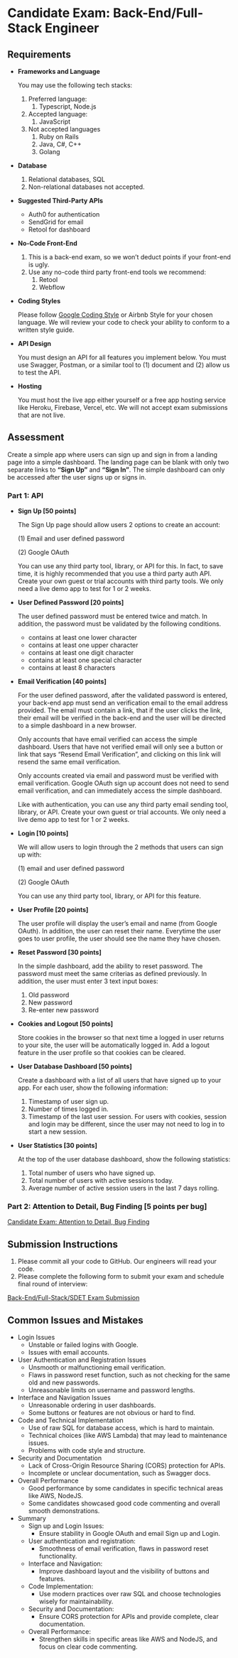 # Candidate Exam: Back-End/**Full-Stack** Engineer

## **Requirements**

- **Frameworks and Language**

  You may use the following tech stacks:

    1. Preferred language:
        1. Typescript, Node.js
    2. Accepted language:
        1. JavaScript
    3. Not accepted languages
        1. Ruby on Rails
        2. Java, C#, C++
        3. Golang
- **Database**
    1. Relational databases, SQL
    2. Non-relational databases not accepted.
- **Suggested Third-Party APIs**
    - Auth0 for authentication
    - SendGrid for email
    - Retool for dashboard
- **No-Code Front-End**
    1. This is a back-end exam, so we won’t deduct points if your front-end is ugly.
    2. Use any no-code third party front-end tools we recommend:
        1. Retool
        2. Webflow
- **Coding Styles**

  Please follow [Google Coding Style](https://google.github.io/styleguide/) or Airbnb Style for your chosen language. We will review your code to check your ability to conform to a written style guide.

- **API Design**

  You must design an API for all features you implement below. You must use Swagger, Postman, or a similar tool to (1) document and (2) allow us to test the API.

- **Hosting**

  You must host the live app either yourself or a free app hosting service like Heroku, Firebase, Vercel, etc. We will not accept exam submissions that are not live.


## Assessment

Create a simple app where users can sign up and sign in from a landing page into a simple dashboard. The landing page can be blank with only two separate links to **“Sign Up”** and **“Sign In”**. The simple dashboard can only be accessed after the user signs up or signs in.

### Part 1: API

- **Sign Up [50 points]**

  The Sign Up page should allow users 2 options to create an account:

  (1) Email and user defined password

  (2) Google OAuth

  You can use any third party tool, library, or API for this. In fact, to save time, it is highly recommended that you use a third party auth API. Create your own guest or trial accounts with third party tools. We only need a live demo app to test for 1 or 2 weeks.

- **User Defined Password [20 points]**

  The user defined password must be entered twice and match. In addition, the password must be validated by the following conditions.

    - contains at least one lower character
    - contains at least one upper character
    - contains at least one digit character
    - contains at least one special character
    - contains at least 8 characters
- **Email Verification [40 points]**

  For the user defined password, after the validated password is entered, your back-end app must send an verification email to the email address provided. The email must contain a link, that if the user clicks the link, their email will be verified in the back-end and the user will be directed to a simple dashboard in a new browser.

  Only accounts that have email verified can access the simple dashboard. Users that have not verified email will only see a button or link that says “Resend Email Verification”, and clicking on this link will resend the same email verification.

  Only accounts created via email and password must be verified with email verification. Google OAuth sign up account does not need to send email verification, and can immediately access the simple dashboard.

  Like with authentication, you can use any third party email sending tool, library, or API. Create your own guest or trial accounts. We only need a live demo app to test for 1 or 2 weeks.

- **Login [10 points]**

  We will allow users to login through the 2 methods that users can sign up with:

  (1) email and user defined password

  (2) Google OAuth

  You can use any third party tool, library, or API for this feature.

- **User Profile [20 points]**

  The user profile will display the user’s email and name (from Google OAuth). In addition, the user can reset their name. Everytime the user goes to user profile, the user should see the name they have chosen.

- **Reset Password [30 points]**

  In the simple dashboard, add the ability to reset password. The password must meet the same criterias as defined previously. In addition, the user must enter 3 text input boxes:

    1. Old password
    2. New password
    3. Re-enter new password
- **Cookies and Logout [50 points]**

  Store cookies in the browser so that next time a logged in user returns to your site, the user will be automatically logged in. Add a logout feature in the user profile so that cookies can be cleared.

- **User Database Dashboard [50 points]**

  Create a dashboard with a list of all users that have signed up to your app. For each user, show the following information:

    1. Timestamp of user sign up.
    2. Number of times logged in.
    3. Timestamp of the last user session. For users with cookies, session and login may be different, since the user may not need to log in to start a new session.
- **User Statistics [30 points]**

  At the top of the user database dashboard, show the following statistics:

    1. Total number of users who have signed up.
    2. Total number of users with active sessions today.
    3. Average number of active session users in the last 7 days rolling.

### Part 2: **Attention to Detail, Bug Finding [5 points per bug]**

[Candidate Exam: Attention to Detail, Bug Finding](https://www.notion.so/Candidate-Exam-Attention-to-Detail-Bug-Finding-08afdd438e6a4d65b12ecdee1964e5d1?pvs=21)

## **Submission Instructions**

1. Please commit all your code to GitHub. Our engineers will read your code.
2. Please complete the following form to submit your exam and schedule final round of interview:

[Back-End/Full-Stack/SDET Exam Submission](https://form.typeform.com/to/EMuA9dnZ)

## Common Issues and Mistakes

- Login Issues
    - Unstable or failed logins with Google.
    - Issues with email accounts.
- User Authentication and Registration Issues
    - Unsmooth or malfunctioning email verification.
    - Flaws in password reset function, such as not checking for the same old and new passwords.
    - Unreasonable limits on username and password lengths.
- Interface and Navigation Issues
    - Unreasonable ordering in user dashboards.
    - Some buttons or features are not obvious or hard to find.
- Code and Technical Implementation
    - Use of raw SQL for database access, which is hard to maintain.
    - Technical choices (like AWS Lambda) that may lead to maintenance issues.
    - Problems with code style and structure.
- Security and Documentation
    - Lack of Cross-Origin Resource Sharing (CORS) protection for APIs.
    - Incomplete or unclear documentation, such as Swagger docs.
- Overall Performance
    - Good performance by some candidates in specific technical areas like AWS, NodeJS.
    - Some candidates showcased good code commenting and overall smooth demonstrations.
- Summary
    - Sign up and Login Issues:
        - Ensure stability in Google OAuth and email Sign up and Login.
    - User authentication and registration:
        - Smoothness of email verification, flaws in password reset functionality.
    - Interface and Navigation:
        - Improve dashboard layout and the visibility of buttons and features.
    - Code Implementation:
        - Use modern practices over raw SQL and choose technologies wisely for maintainability.
    - Security and Documentation:
        - Ensure CORS protection for APIs and provide complete, clear documentation.
    - Overall Performance:
        - Strengthen skills in specific areas like AWS and NodeJS, and focus on clear code commenting.
